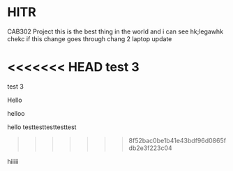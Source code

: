 # HITR
CAB302 Project
this is the best thing in the world and i can see hk;legawhk
chekc if this change goes through 
chang 2 laptop update

<<<<<<< HEAD
test 3
=======
test 3

Hello 

helloo

hello testtesttesttesttest
>>>>>>> 8f52bac0be1b41e43bdf96d0865fdb2e3f223c04

hiiiii